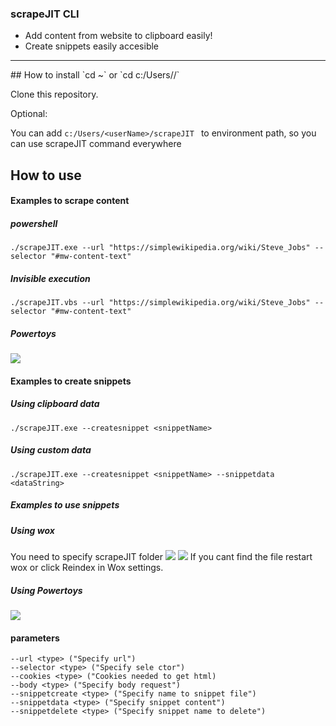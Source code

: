 ### scrapeJIT CLI
- Add content from website to clipboard easily!
- Create snippets easily accesible 
<hr/>
## How to install
`cd ~` 
or `cd c:/Users/<userName>/`

Clone this repository. 

Optional:

You can add `c:/Users/<userName>/scrapeJIT ` 
to environment path, so you can use scrapeJIT command everywhere
## How to use 
#### Examples to scrape content 
##### powershell
`./scrapeJIT.exe --url "https://simplewikipedia.org/wiki/Steve_Jobs" --selector "#mw-content-text" `
##### Invisible execution
`./scrapeJIT.vbs --url "https://simplewikipedia.org/wiki/Steve_Jobs" --selector "#mw-content-text" `
##### Powertoys
<img src="https://image.prntscr.com/image/tgMW4UiKQYq_lYtTXnAgPg.png" />

#### Examples to create snippets
##### Using clipboard data
`./scrapeJIT.exe --createsnippet <snippetName>`

##### Using custom data
`./scrapeJIT.exe --createsnippet <snippetName> --snippetdata <dataString>`

##### Examples to use snippets
##### Using wox
You need to specify scrapeJIT folder
<img src="https://image.prntscr.com/image/YJtMUrY9RSixoOxCNprNHA.png"/>
<img src="https://image.prntscr.com/image/EvRe1_GBQgmGyHAjOK-Ylg.png">
If you cant find the file restart wox or click Reindex in Wox settings.

##### Using Powertoys
<img src="https://image.prntscr.com/image/aO-oNyPQS5eC1P99WTHrMQ.png">

#### parameters
```
--url <type> ("Specify url")
--selector <type> ("Specify sele ctor")
--cookies <type> ("Cookies needed to get html)
--body <type> ("Specify body request")
--snippetcreate <type> ("Specify name to snippet file")
--snippetdata <type> ("Specify snippet content")
--snippetdelete <type> ("Specify snippet name to delete")
```